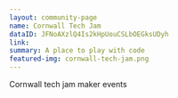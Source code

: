 ```yaml
---
layout: community-page
name: Cornwall Tech Jam
dataID: JFNoAXzlQ4Is2kHpUouCSLbOEGksUDyh
link:
summary: A place to play with code
featured-img: cornwall-tech-jam.png
---
```

Cornwall tech jam maker events
